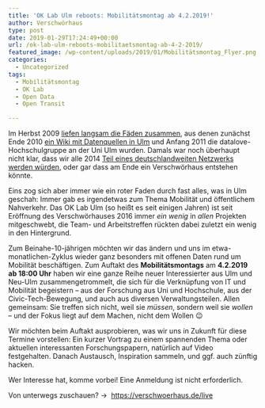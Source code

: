```yaml
---
title: 'OK Lab Ulm reboots: Mobilitätsmontag ab 4.2.2019!'
author: Verschwörhaus
type: post
date: 2019-01-29T17:24:49+00:00
url: /ok-lab-ulm-reboots-mobilitaetsmontag-ab-4-2-2019/
featured_image: /wp-content/uploads/2019/01/Mobilitätsmontag_Flyer.png
categories:
  - Uncategorized
tags:
  - Mobilitätsmontag
  - OK Lab
  - Open Data
  - Open Transit

---
```

Im Herbst 2009 [liefen langsam die Fäden zusammen][1], aus denen zunächst Ende 2010 [ein Wiki mit Datenquellen in Ulm][2] und Anfang 2011 die datalove-Hochschulgruppe an der Uni Ulm wurden. Damals war noch überhaupt nicht klar, dass wir alle 2014 [Teil eines deutschlandweiten Netzwerks werden würden][3], oder gar dass am Ende ein Verschwörhaus entstehen könnte.

Eins zog sich aber immer wie ein roter Faden durch fast alles, was in Ulm geschah: Immer gab es irgendetwas zum Thema Mobilität und öffentlichem Nahverkehr. Das OK Lab Ulm (so heißt es seit einigen Jahren) ist seit Eröffnung des Verschwörhauses 2016 immer _ein wenig_ in _allen_ Projekten mitgeschwebt, die Team- und Arbeitstreffen rückten dabei zuletzt ein wenig in den Hintergrund. 

Zum Beinahe-10-jährigen möchten wir das ändern und uns im etwa-monatlichen-Zyklus wieder ganz besonders mit offenen Daten rund um Mobilität beschäftigen. Zum Auftakt des **Mobilitätsmontags** am **4.2.2019 ab 18:00 Uhr** haben wir eine ganze Reihe neuer Interessierter aus Ulm und Neu-Ulm zusammengetrommelt, die sich für die Verknüpfung von IT und Mobilität begeistern – aus der Forschung aus Uni und Hochschule, aus der Civic-Tech-Bewegung, und auch aus diversen Verwaltungsteilen. Allen gemeinsam: Sie treffen sich nicht, weil sie _müssen_, sondern weil sie _wollen_ – und der Fokus liegt auf dem Machen, nicht dem Wollen 😉

Wir möchten beim Auftakt ausprobieren, was wir uns in Zukunft für diese Termine vorstellen: Ein kurzer Vortrag zu einem spannenden Thema oder aktuellen interessanten Forschungspapern, natürlich auf Video festgehalten. Danach Austausch, Inspiration sammeln, und ggf. auch zünftig hacken.

Wer Interesse hat, komme vorbei! Eine Anmeldung ist nicht erforderlich.

Von unterwegs zuschauen? →  <https://verschwoerhaus.de/live>

 [1]: https://stefan.bloggt.es/2009/10/swu-daten-befreit-d/
 [2]: https://wiki.ulmapi.de/index.php?title=Hauptseite&oldid=12
 [3]: https://www.golem.de/news/projekt-code-for-germany-oeffentliche-daten-sollen-wirklich-oeffentlich-werden-1407-108018.html